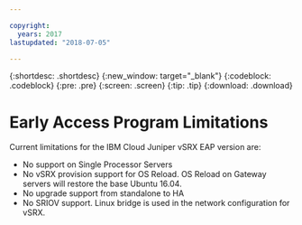 ```yaml
---

copyright:
  years: 2017
lastupdated: "2018-07-05"

---
```


{:shortdesc: .shortdesc}
{:new_window: target="_blank"}
{:codeblock: .codeblock}
{:pre: .pre}
{:screen: .screen}
{:tip: .tip}
{:download: .download}

# Early Access Program Limitations

Current limitations for the IBM Cloud Juniper vSRX EAP version are:
* No support on Single Processor Servers
* No vSRX provision support for OS Reload. OS Reload on Gateway servers will restore the base Ubuntu 16.04.
* No upgrade support from standalone to HA
* No SRIOV support. Linux bridge is used in the network configuration for vSRX.
